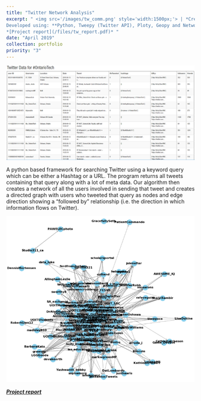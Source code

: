 ```yaml
---
title: "Twitter Network Analysis"
excerpt: " <img src='/images/tw_comm.png' style='width:1500px;'> | *Creates a network graph of all users involved in the dissemination of a query (keyword, hashtag, meme, etc.) and analyzes trends/connections between the users.* <br/> <br/> 
Developed using: **Python, Tweepy (Twitter API), Ploty, Geopy and NetworkX** <br> 
*[Project report](/files/tw_report.pdf)* "
date: "April 2019"
collection: portfolio
priority: "3"
---
```



<img src='/images/tw_data_example.png'>

A python based framework for searching Twitter using a keyword query which can be either a Hashtag or a URL. The program returns all tweets containing that query along with a lot of meta data. Our algorithm then creates a network of all the users involved in sending that tweet and creates a directed graph with users who tweeted that query as nodes and edge direction showing a “followed by” relationship (i.e. the direction in which information flows on Twitter).




<img src='/images/tw_OntarioTech_graph.png'>

***[Project report](../../files/tw_report.pdf)***